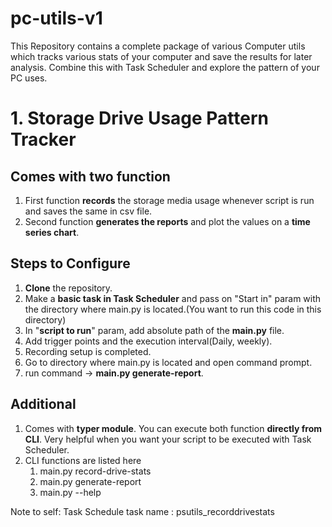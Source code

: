 # pc-utils-v1

This Repository contains a complete package of various Computer utils which tracks various stats of your computer and
save the results for later analysis. Combine this with Task Scheduler and explore the pattern of your PC uses.

# 1. Storage Drive Usage Pattern Tracker

## Comes with two function

1. First function **records** the storage media usage whenever script is run and saves the same in csv file.
2. Second function **generates the reports** and plot the values on a **time series chart**.

## Steps to Configure

1. **Clone** the repository.
2. Make a **basic task in Task Scheduler** and pass on "Start in" param with the directory where main.py is located.(You
   want to run this code in this directory)
3. In "**script to run**" param, add absolute path of the **main.py** file.
4. Add trigger points and the execution interval(Daily, weekly).
5. Recording setup is completed.
6. Go to directory where main.py is located and open command prompt.
7. run command -> **main.py generate-report**.

## Additional

1. Comes with **typer module**. You can execute both function **directly from CLI**. Very helpful when you want your
   script to be executed with Task Scheduler.
2. CLI functions are listed here
    1. main.py record-drive-stats
    2. main.py generate-report
    3. main.py --help

Note to self: Task Schedule task name : psutils_recorddrivestats